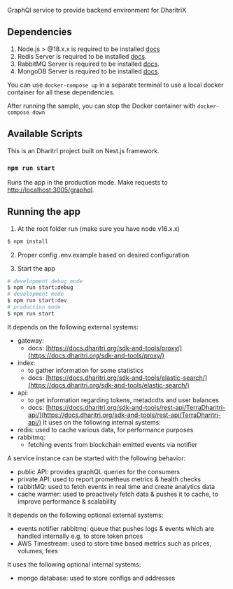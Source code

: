GraphQl service to provide backend environment for DharitriX

## Dependencies

1. Node.js > @18.x.x is required to be installed [docs](https://nodejs.org/en/)
2. Redis Server is required to be installed [docs](https://redis.io/).
3. RabbitMQ Server is required to be installed [docs](https://www.rabbitmq.com/download.html).
4. MongoDB Server is required to be installed [docs](https://www.mongodb.com/docs/manual/installation).

You can use `docker-compose up` in a separate terminal to use a local docker container for all these dependencies.

After running the sample, you can stop the Docker container with `docker-compose down`

## Available Scripts

This is an DharitrI project built on Nest.js framework.

### `npm run start`

Runs the app in the production mode.
Make requests to [http://localhost:3005/graphql](http://localhost:3005/graphql).

## Running the app

1. At the root folder run (make sure you have node v16.x.x)

```bash
$ npm install
```

2. Proper config .env.example based on desired configuration

3. Start the app

```bash
# development debug mode
$ npm run start:debug
# development mode
$ npm run start:dev
# production mode
$ npm run start
```

It depends on the following external systems:

-   gateway:
    -   docs: [https://docs.dharitri.org/sdk-and-tools/proxy/](https://docs.dharitri.org/sdk-and-tools/proxy/)
-   index:
    -   to gather information for some statistics
    -   docs: [https://docs.dharitri.org/sdk-and-tools/elastic-search/](https://docs.dharitri.org/sdk-and-tools/elastic-search/)
-   api:
    -   to get information regarding tokens, metadcdts and user balances
    -   docs: [https://docs.dharitri.org/sdk-and-tools/rest-api/TerraDharitri-api/](https://docs.dharitri.org/sdk-and-tools/rest-api/TerraDharitri-api/)
        It uses on the following internal systems:
-   redis: used to cache various data, for performance purposes
-   rabbitmq:
    -   fetching events from blockchain emitted events via notifier

A service instance can be started with the following behavior:

-   public API: provides graphQL queries for the consumers
-   private API: used to report prometheus metrics & health checks
-   rabbitMQ: used to fetch events in real time and create analytics data
-   cache warmer: used to proactively fetch data & pushes it to cache, to improve performance & scalability

It depends on the following optional external systems:

-   events notifier rabbitmq: queue that pushes logs & events which are handled internally e.g. to store token prices
-   AWS Timestream: used to store time based metrics such as prices, volumes, fees

It uses the following optional internal systems:

-   mongo database: used to store configs and addresses
